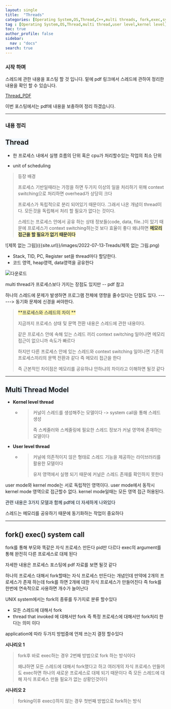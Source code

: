 ```yaml
---
layout: single
title:  "Threads"
categories: [Operating System,OS,Thread,C++,multi threads, fork,exec,system call]
tag : [Operating System,OS,Thread,multi thread,user level,kernel level]
toc: true
author_profile: false
sidebar:
  nav : "docs"
search: true
---
```




### 시작 하며 

스레드에 관한 내용을 포스팅 할 것 입니다. 밑에 pdf 링크에서 스레드에 관하여 정리한 내용을 확인 할 수 있습니다.



<a href="{{site.url}}/pdfs/Thread.pdf">Thread_PDF</a>



이번 포스팅에서는 pdf에 내용을 보충하여 정리 하겠습니다. 



-------------------



### 내용 정리 



## <span style='background-color: #f1f8ff'>**Thread**</span>



* 한 프로세스 내에서 실행 흐름의 단위 혹은 cpu가 처리할수있는 작업의 최소 단위 

* unit of scheduling 



> 등장 배경 
>
> 프로세스 기반일때라는 가정을 하면 두가지 이상의 일을 처리하기 위해 context switching으로 처리하면 overhead가 상당히 크다
>
> 프로세스가 독립적으로 분리 되어있기 때문이다. 그래서 나온 개념이 thread이다. 모든것을 독립해서 처리 할 필요가 없다는 것이다. 
>
>  스레드는 프로세스 안에서 공유 하는 상태 정보들(code, data, file..)이 있기 때문에 프로세스가 context switching하는것 보다 효율이 좋다 왜냐하면 <span style="color: #2D3748; background-color:#fff5b1;">**메모리 접근을 할 필요가 없기 때문이다**</span>





![제목 없는 그림]({{site.url}}/images/2022-07-13-Treads/제목 없는 그림.png)



- Stack, TID, PC, Register set을 thread마다 할당한다. 
- 코드 영역, heap영역, data영역을 공유한다





![다운로드]({{site.url}}/images/2022-07-13-Treads/다운로드.png)





multi thread가 프로세스보다 가지는 장점도 있지만 -- pdf 참고 

하나의 스레드에 문제가 발생하면 프로그램 전체에 영향을 줄수있다는 단점도 있다. ------> 동기화 문제에 신경을 써야한다. 



>  <span style="color: #2D3748; background-color:#fff5b1;">**프로세스와 스레드의 차이 **</span>
>
> 지금까지 프로세스 상태 및 문맥 전환 내용은 스레드에 관한 내용이다.  
>
> 같은 프로세스 안에 속해 있는 스레드 끼리 context switching 일어나면 메모리 접근이 없으니까 속도가 빠르다 
>
> 하지만 다른 프로세스 안에 있는 스레드와 context switching 일어나면 기존의 프로세스끼리의 문맥 전환과 같다 즉 메모리 접근을 한다
>
> 즉 근본적인 차이점은 메모리를 공유하냐 안하냐의 차이라고 이해하면 될것 같다 





-----------------



## <span style='background-color: #f1f8ff'>**Multi Thread Model**</span>



- **Kernel level thread**

  - > 커널이 스레드를 생성해주는 모델이다 -> system call을 통해 스레드 생성 
    >
    > 즉 스케줄러와 스케줄링에 필요한 스레드 정보가 커널 영역에 존재하는 모델이다 
    >
    > 

- **User level thread**

  - > 커널에 의존적이지 않은 형태로 스레드 기능을 제공하는 라이브러리를 활용한 모델이다 
    >
    > 유저 영역에서 실행 되기 때문에 커널은 스레드 존재를 확인하지 못한다



user mode와 kernel mode는 서로 독립적인 영역이다. user mode에서 동작시 kernel mode 영역으로 접근할수 없다. kernel mode일때는 모든 영역 접근  허용된다. 

<span style='background-color: #f1f8ff'>관련 내용은 3가지 모델과 함께 pdf에 더 자세하게 나와있다 </span>



스레드는 메모리를 공유하기 때문에 동기화하는 작업이 중요하다



-----------------



## fork() exec() system call



fork를 통해 부모와 똑같은 자식 프로세스 만든다 pid만 다르다 exec의 argument를 통해 완전히 다른 프로세스로 대체 된다 

자세한 내용은 프로세스 포스팅에 pdf 자료를 보면 될것 같다 



하나의 프로세스 대해서 fork할때는 자식 프로세스 만든다는 개념인데 만약에 2개의 프로세스가 존재 하는데 fork를 하면 2개에 대한 자식 프로세스가 만들어진다 즉 fork를 한번에 연속적으로 사용하면 개수가 늘어난다 



UNIX system에서는 fork의 종류를 두가지로 분류 할수있다 



* 모든 스레드에 대해서 fork
* thread that invoked 에 대해서만 fork  즉 특정 프로세스에 대해서만 fork처리 한다는 의미 이다 



application에 따라 두가지 방법중에 언제 쓰는지 결정 할수있다 



**시나리오 1**

> fork후 바로 exec하는 경우 2번째 방법으로 fork 하는 방식이다 
>
> 왜냐하면 모든 스레드에 대해서 fork했다고 하고 여러개의 자식 프로세스 만들어도 exec하면 하나의 새로운 프로세스로 대체 되기 때문이다 즉 모든 스레드에 대해 자식 프로세스 만들 필요가 없는 상황인것이다 



**시나리오 2**

>forking이후 exec()하지 않는 경우 첫번째 방법으로 fork하는 방식 
>
>





 







